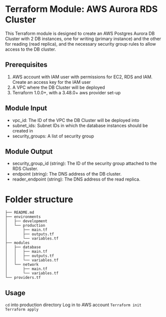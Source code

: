 # Terraform Module: AWS Aurora RDS Cluster
This Terraform module is designed to create an AWS Postgres Aurora DB Cluster with 2 DB instances, one for writing (primary instance) and the other for reading (read replica), and the necessary security group rules to allow access to the DB cluster.


## Prerequisites
1. AWS account with IAM user with permissions for EC2, RDS and IAM. Create an access key for the IAM user
2. A VPC where the DB Cluster will be deployed
3. Terraform 1.0.0+, with a 3.48.0+ aws provider set-up

## Module Input
- vpc_id: The ID of the VPC the DB Cluster will be deployed into
- subnet_ids: Subnet IDs in which the database instances should be created in
- security_groups: A list of security group

## Module Output
- security_group_id (string): The ID of the security group attached to the RDS Cluster.
- endpoint (string): The DNS address of the DB cluster.
- reader_endpoint (string): The DNS address of the read replica.

# Folder structure
```
├── README.md
├── environments
│   ├── development
│   └── production
│       ├── main.tf
│       ├── outputs.tf
│       └── variables.tf
├── modules
│   ├── database
│   │   ├── main.tf
│   │   ├── outputs.tf
│   │   └── variables.tf
│   └── network
│       ├── main.tf
│       └── variables.tf
└── providers.tf
```

## Usage
`cd` into production directory
Log in to AWS account
`Terraform init`
`Terraform apply`